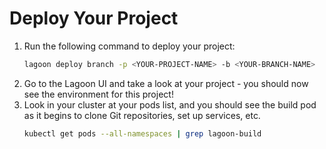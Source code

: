# Deploy Your Project

1. Run the following command to deploy your project:
    ```bash
    lagoon deploy branch -p <YOUR-PROJECT-NAME> -b <YOUR-BRANCH-NAME>
    ```
2. Go to the Lagoon UI and take a look at your project - you should now see the environment for this project!
3. Look in your cluster at your pods list, and you should see the build pod as it begins to clone Git repositories, set up services, etc.
    ```bash
    kubectl get pods --all-namespaces | grep lagoon-build
    ```
